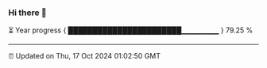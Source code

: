 ### Hi there 👋

⏳ Year progress { ███████████████████████▁▁▁▁▁▁▁ } 79.25 %

---

⏰ Updated on Thu, 17 Oct 2024 01:02:50 GMT
